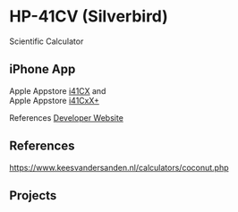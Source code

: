 # HP-41CV (Silverbird)
Scientific Calculator

## iPhone App 
Apple Appstore [i41CX](https://apps.apple.com/de/app/i41cx/id292619450)  and   
Apple Appstore [i41CxX+](https://apps.apple.com/de/app/i41cx/id289068865)  

References [Developer Website](http://alsoftiphone.com/) 

## References

https://www.keesvandersanden.nl/calculators/coconut.php

## Projects

[]() 
[]() 
[]() 
[]() 

